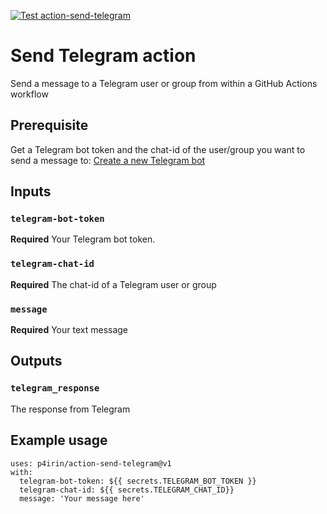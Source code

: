[![Test action-send-telegram](https://github.com/p4irin/action-send-telegram/actions/workflows/test_action.yml/badge.svg?branch=main&event=workflow_dispatch)](https://github.com/p4irin/action-send-telegram/actions/workflows/test_action.yml)

# Send Telegram action

Send a message to a Telegram user or group from within a GitHub Actions workflow

## Prerequisite

Get a Telegram bot token and the chat-id of the user/group you want to send a message to: [Create a new Telegram bot](https://core.telegram.org/bots/features#creating-a-new-bot)

## Inputs

### `telegram-bot-token`

**Required** Your Telegram bot token.

### `telegram-chat-id`

**Required** The chat-id of a Telegram user or group

### `message`

**Required** Your text message

## Outputs

### `telegram_response`

The response from Telegram

## Example usage

```
uses: p4irin/action-send-telegram@v1
with:
  telegram-bot-token: ${{ secrets.TELEGRAM_BOT_TOKEN }}
  telegram-chat-id: ${{ secrets.TELEGRAM_CHAT_ID}}
  message: 'Your message here'
```